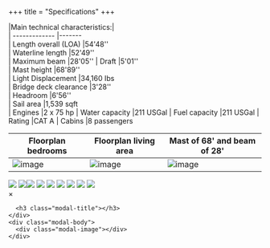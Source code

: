 +++
title = "Specifications"
+++



|Main technical characteristics:|                                 
| -------------                 |-------     
| Length overall (LOA)          |54'48''     
| Waterline length              |52'49''                                         
| Maximum beam                  |28'05'' 
| Draft                         |5'01''   
| Mast height                   |68'89''   
| Light Displacement            |34,160 Ibs   
| Bridge deck clearance         |3'28''  
| Headroom                      |6'56''   
| Sail area                     |1,539 sqft                                       
| Engines                       |2 x 75 hp
| Water capacity                |211 USGal
| Fuel capacity                 |211 USGal
| Rating                        |CAT A
| Cabins                        |8 passengers


|Floorplan bedrooms| Floorplan living area |Mast of 68' and beam of 28'            	                       
| -------------    |-------                | ------------
|![image](/images/s_floorplan-level1.png) | ![image](/images/s_floorplan-level2.png) |  ![image](/images/s_catamaran-graphic.png)    
            

<div class="container-fluid">
    <div class="ehab" id="gallery" data-toggle="modal-gallery" data-target="#modal-gallery">
		    <a data-gallery = "gallery" data-href=/images/greenboats/inside-overview2.jpg title=>
		    	<img src="/images/s_150x100_inside-overview2.jpg" /></a>
		    <a data-gallery = "gallery" data-href=/images/greenboats/inside-overview3.jpg title=>
		    	<img src="/images/s_150x100_inside-overview3.jpg" /></a><a data-gallery = "gallery" data-href=/images/greenboats/outside-overview.jpg title=><img src="/images/s_150x100_outside-overview.jpg" /></a>
		    <a data-gallery = "gallery" data-href=/images/greenboats/sailing-front-zoomed.jpg title=>
		    	<img src="/images/s_150x100_sailing-front-zoomed.jpg" /></a>
		    <a data-gallery = "gallery" data-href=/images/greenboats/stairs.JPG title=>
		    	<img src="/images/s_150x100_stairs.JPG" /></a>
		    <a data-gallery = "gallery" data-href=/images/greenboats/activities-trailer.jpg title=>
		        <img src="/images/s_150x100_activities-trailer.jpg" /></a>
		    <a data-gallery = "gallery" data-href=/images/greenboats/catamaran-graphic.png title=>
		    	<img src="/images/s_150x100_catamaran-graphic.png" /></a>
		    <a data-gallery = "gallery" data-href=/images/greenboats/floorplan-level2.png title=>
		    	<img src="/images/s_150x100_floorplan-level2.png" /></a>
		    <a data-gallery = "gallery" data-href=/images/greenboats/floorplan-level1.png title=>
		    	<img src="/images/s_150x100_floorplan-level1.png" /></a>
    </div>
</div>
<div id="modal-gallery" class="modal modal-gallery hide fade modal-loading modal-fullscreen" tabindex="-1"  aria-hidden="true">
    <div class="modal-header"> <a class="close" data-dismiss="modal">&times;</a>

      <h3 class="modal-title"></h3>
    </div>
    <div class="modal-body">
      <div class="modal-image"></div>
    </div>
  </div>

<style type="text/css">


	



</style>